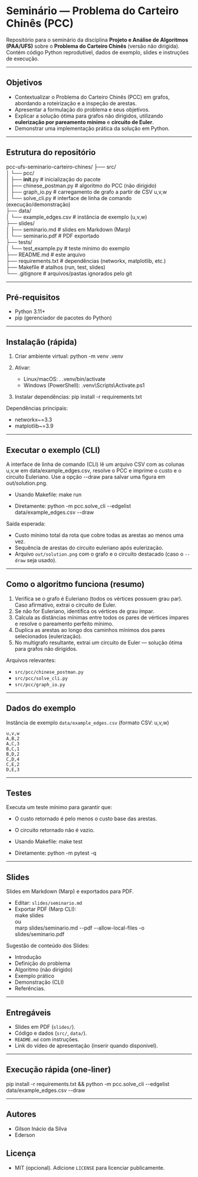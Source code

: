 # Seminário — Problema do Carteiro Chinês (PCC)

Repositório para o seminário da disciplina **Projeto e Análise de Algoritmos (PAA/UFS)** sobre o **Problema do Carteiro Chinês** (versão não dirigida). Contém código Python reprodutível, dados de exemplo, slides e instruções de execução.

---

## Objetivos
- Contextualizar o Problema do Carteiro Chinês (PCC) em grafos, abordando a roteirização e a inspeção de arestas.
- Apresentar a formulação do problema e seus objetivos.
- Explicar a solução ótima para grafos não dirigidos, utilizando **eulerização por pareamento mínimo** e **circuito de Euler**.
- Demonstrar uma implementação prática da solução em Python.

---

## Estrutura do repositório

pcc-ufs-seminario-carteiro-chines/
├── src/  
│   └── pcc/  
│       ├── __init__.py                # inicialização do pacote  
│       ├── chinese_postman.py         # algoritmo do PCC (não dirigido)  
│       ├── graph_io.py                # carregamento de grafo a partir de CSV u,v,w  
│       └── solve_cli.py               # interface de linha de comando (execução/demonstração)  
├── data/  
│   └── example_edges.csv              # instância de exemplo (u,v,w)  
├── slides/  
│   ├── seminario.md                   # slides em Markdown (Marp)  
│   └── seminario.pdf                  # PDF exportado  
├── tests/  
│   └── test_example.py                # teste mínimo do exemplo  
├── README.md                          # este arquivo  
├── requirements.txt                   # dependências (networkx, matplotlib, etc.)  
├── Makefile                           # atalhos (run, test, slides)  
└── .gitignore                         # arquivos/pastas ignorados pelo git

---

## Pré‑requisitos
- Python 3.11+  
- pip (gerenciador de pacotes do Python)

---

## Instalação (rápida)
1. Criar ambiente virtual:
   python -m venv .venv

2. Ativar:
   - Linux/macOS:
     . .venv/bin/activate
   - Windows (PowerShell):
     .venv\Scripts\Activate.ps1

3. Instalar dependências:
   pip install -r requirements.txt

Dependências principais:
- networkx~=3.3
- matplotlib~=3.9

---

## Executar o exemplo (CLI)
A interface de linha de comando (CLI) lê um arquivo CSV com as colunas u,v,w em data/example_edges.csv, resolve o PCC e imprime o custo e o circuito Euleriano. Use a opção --draw para salvar uma figura em out/solution.png.

- Usando Makefile:
  make run

- Diretamente:
  python -m pcc.solve_cli --edgelist data/example_edges.csv --draw

Saída esperada:
- Custo mínimo total da rota que cobre todas as arestas ao menos uma vez.
- Sequência de arestas do circuito euleriano após eulerização.
- Arquivo `out/solution.png` com o grafo e o circuito destacado (caso o `--draw` seja usado).

---

## Como o algoritmo funciona (resumo)
1. Verifica se o grafo é Euleriano (todos os vértices possuem grau par). Caso afirmativo, extrai o circuito de Euler.
2. Se não for Euleriano, identifica os vértices de grau ímpar.
3. Calcula as distâncias mínimas entre todos os pares de vértices ímpares e resolve o pareamento perfeito mínimo.
4. Duplica as arestas ao longo dos caminhos mínimos dos pares selecionados (eulerização).
5. No multigrafo resultante, extrai um circuito de Euler — solução ótima para grafos não dirigidos.

Arquivos relevantes:
- `src/pcc/chinese_postman.py`
- `src/pcc/solve_cli.py`
- `src/pcc/graph_io.py`

---

## Dados do exemplo
Instância de exemplo `data/example_edges.csv` (formato CSV: u,v,w)

```
u,v,w
A,B,2
A,C,3
B,C,1
B,D,2
C,D,4
C,E,2
D,E,3
```

---

## Testes
Executa um teste mínimo para garantir que:
- O custo retornado é pelo menos o custo base das arestas.
- O circuito retornado não é vazio.

- Usando Makefile:
  make test

- Diretamente:
  python -m pytest -q

---

## Slides
Slides em Markdown (Marp) e exportados para PDF.

- Editar: `slides/seminario.md`  
- Exportar PDF (Marp CLI):  
  make slides  
  ou  
  marp slides/seminario.md --pdf --allow-local-files -o slides/seminario.pdf

Sugestão de conteúdo dos Slides:

- Introdução
- Definição do problema
- Algoritmo (não dirigido)
- Exemplo prático
- Demonstração (CLI)
- Referências.

---

## Entregáveis
- Slides em PDF (`slides/`).
- Código e dados (`src/`, `data/`).
- `README.md` com instruções.
- Link do vídeo de apresentação (inserir quando disponível).

---

## Execução rápida (one‑liner)
pip install -r requirements.txt && python -m pcc.solve_cli --edgelist data/example_edges.csv --draw

---

## Autores
- Gilson Inácio da Silva  
- Ederson

## Licença
- MIT (opcional). Adicione `LICENSE` para licenciar publicamente.
